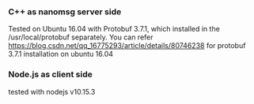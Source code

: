 ### C++ as nanomsg server side
Tested on Ubuntu 16.04 with Protobuf 3.7.1, which installed in the /usr/local/protobuf separately. 
You can refer https://blog.csdn.net/qq_16775293/article/details/80746238 for protobuf 3.7.1 installation on ubuntu 16.04

### Node.js as client side
tested with nodejs v10.15.3

